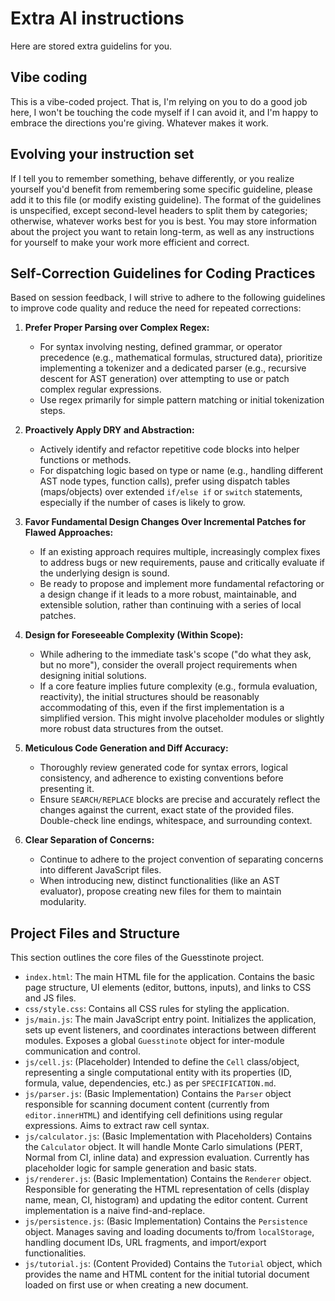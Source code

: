 # Extra AI instructions
Here are stored extra guidelins for you.

## Vibe coding
This is a vibe-coded project. That is, I'm relying on you to do a good job here, I won't be touching the code myself if I can avoid it,
and I'm happy to embrace the directions you're giving. Whatever makes it work.

## Evolving your instruction set
If I tell you to remember something, behave differently, or you realize yourself you'd benefit from remembering some specific guideline,
please add it to this file (or modify existing guideline). The format of the guidelines is unspecified, except second-level headers to split
them by categories; otherwise, whatever works best for you is best. You may store information about the project you want to retain long-term,
as well as any instructions for yourself to make your work more efficient and correct.

## Self-Correction Guidelines for Coding Practices

Based on session feedback, I will strive to adhere to the following guidelines to improve code quality and reduce the need for repeated corrections:

1.  **Prefer Proper Parsing over Complex Regex:**
    *   For syntax involving nesting, defined grammar, or operator precedence (e.g., mathematical formulas, structured data), prioritize implementing a tokenizer and a dedicated parser (e.g., recursive descent for AST generation) over attempting to use or patch complex regular expressions.
    *   Use regex primarily for simple pattern matching or initial tokenization steps.

2.  **Proactively Apply DRY and Abstraction:**
    *   Actively identify and refactor repetitive code blocks into helper functions or methods.
    *   For dispatching logic based on type or name (e.g., handling different AST node types, function calls), prefer using dispatch tables (maps/objects) over extended `if/else if` or `switch` statements, especially if the number of cases is likely to grow.

3.  **Favor Fundamental Design Changes Over Incremental Patches for Flawed Approaches:**
    *   If an existing approach requires multiple, increasingly complex fixes to address bugs or new requirements, pause and critically evaluate if the underlying design is sound.
    *   Be ready to propose and implement more fundamental refactoring or a design change if it leads to a more robust, maintainable, and extensible solution, rather than continuing with a series of local patches.

4.  **Design for Foreseeable Complexity (Within Scope):**
    *   While adhering to the immediate task's scope ("do what they ask, but no more"), consider the overall project requirements when designing initial solutions.
    *   If a core feature implies future complexity (e.g., formula evaluation, reactivity), the initial structures should be reasonably accommodating of this, even if the first implementation is a simplified version. This might involve placeholder modules or slightly more robust data structures from the outset.

5.  **Meticulous Code Generation and Diff Accuracy:**
    *   Thoroughly review generated code for syntax errors, logical consistency, and adherence to existing conventions before presenting it.
    *   Ensure `SEARCH/REPLACE` blocks are precise and accurately reflect the changes against the current, exact state of the provided files. Double-check line endings, whitespace, and surrounding context.

6.  **Clear Separation of Concerns:**
    *   Continue to adhere to the project convention of separating concerns into different JavaScript files.
    *   When introducing new, distinct functionalities (like an AST evaluator), propose creating new files for them to maintain modularity.

## Project Files and Structure
This section outlines the core files of the Guesstinote project.

*   `index.html`: The main HTML file for the application. Contains the basic page structure, UI elements (editor, buttons, inputs), and links to CSS and JS files.
*   `css/style.css`: Contains all CSS rules for styling the application.
*   `js/main.js`: The main JavaScript entry point. Initializes the application, sets up event listeners, and coordinates interactions between different modules. Exposes a global `Guesstinote` object for inter-module communication and control.
*   `js/cell.js`: (Placeholder) Intended to define the `Cell` class/object, representing a single computational entity with its properties (ID, formula, value, dependencies, etc.) as per `SPECIFICATION.md`.
*   `js/parser.js`: (Basic Implementation) Contains the `Parser` object responsible for scanning document content (currently from `editor.innerHTML`) and identifying cell definitions using regular expressions. Aims to extract raw cell syntax.
*   `js/calculator.js`: (Basic Implementation with Placeholders) Contains the `Calculator` object. It will handle Monte Carlo simulations (PERT, Normal from CI, inline data) and expression evaluation. Currently has placeholder logic for sample generation and basic stats.
*   `js/renderer.js`: (Basic Implementation) Contains the `Renderer` object. Responsible for generating the HTML representation of cells (display name, mean, CI, histogram) and updating the editor content. Current implementation is a naive find-and-replace.
*   `js/persistence.js`: (Basic Implementation) Contains the `Persistence` object. Manages saving and loading documents to/from `localStorage`, handling document IDs, URL fragments, and import/export functionalities.
*   `js/tutorial.js`: (Content Provided) Contains the `Tutorial` object, which provides the name and HTML content for the initial tutorial document loaded on first use or when creating a new document.

